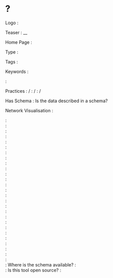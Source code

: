 # ?

Logo
:   ![]()

Teaser
:   __

Home Page
:   

Type
:   

Tags
:   

Keywords
:   

:   

Practices
:    / 
:    / 
:    / 

Has Schema
:   Is the data described in a schema?

Network Visualisation
:   


:   
:   
:   
:   
:   
:   
:   
:   
:   
:   
:   
:   
:   
:   
:   
:   
:   
:   
:   
:   
:   
:   
:   
:   
:   
:   
:   
:   Where is the schema available?
:   
:   Is this tool open source?
:   
